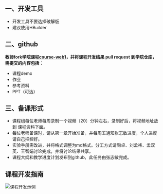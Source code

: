 ## 一、开发工具

- 开发工具不要选择破解版
- 建议使用HBuilder

## 二、github

**教师fork学院课程[course-web1](https://github.com/edu2act/)，并将课程开发结果 pull request 到学院仓库，需提交的内容包括：**

- 课程demo
- 作业
- 参考资料
- PPT（可选）

## 三、备课形式

* 课程组每位老师每周录制一个视频（20）分钟左右，录制好后，将视频地址放到 课程资料下面。
* 每位老师备课时，请从第一章开始准备，并每周五通知张志敏进度，个人进度请自己把控好。
* 实验手册需改进，并将格式调整为md格式。分工方式请陶卓、刘孟祎、孟双英、王智娟讨论完成，并将讨论结果共享。
* 课程大纲和教学进度计划发布到github，此任务由张志敏完成。

## 课程开发指南
![课程开发示例](https://github.com/zhangzhiminxinyang/course-web1/blob/master/images/example.png)